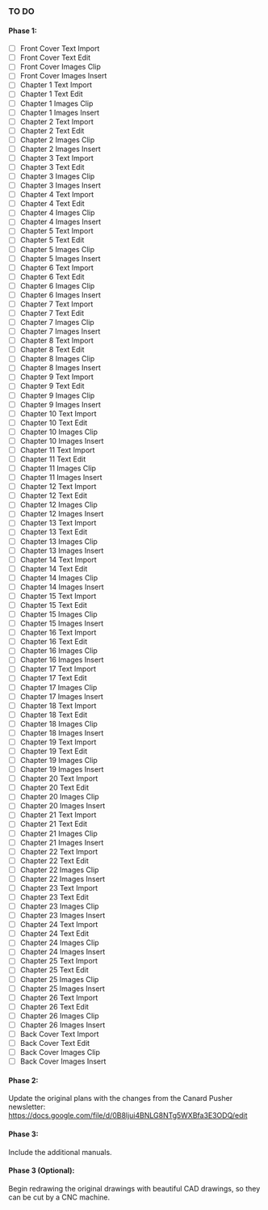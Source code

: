 ### TO DO

#### Phase 1:

- [ ] Front Cover Text Import
- [ ] Front Cover Text Edit
- [ ] Front Cover Images Clip
- [ ] Front Cover Images Insert
- [ ] Chapter 1 Text Import
- [ ] Chapter 1 Text Edit
- [ ] Chapter 1 Images Clip
- [ ] Chapter 1 Images Insert
- [ ] Chapter 2 Text Import
- [ ] Chapter 2 Text Edit
- [ ] Chapter 2 Images Clip
- [ ] Chapter 2 Images Insert
- [ ] Chapter 3 Text Import
- [ ] Chapter 3 Text Edit
- [ ] Chapter 3 Images Clip
- [ ] Chapter 3 Images Insert
- [ ] Chapter 4 Text Import
- [ ] Chapter 4 Text Edit
- [ ] Chapter 4 Images Clip
- [ ] Chapter 4 Images Insert
- [ ] Chapter 5 Text Import
- [ ] Chapter 5 Text Edit
- [ ] Chapter 5 Images Clip
- [ ] Chapter 5 Images Insert
- [ ] Chapter 6 Text Import
- [ ] Chapter 6 Text Edit
- [ ] Chapter 6 Images Clip
- [ ] Chapter 6 Images Insert
- [ ] Chapter 7 Text Import
- [ ] Chapter 7 Text Edit
- [ ] Chapter 7 Images Clip
- [ ] Chapter 7 Images Insert
- [ ] Chapter 8 Text Import
- [ ] Chapter 8 Text Edit
- [ ] Chapter 8 Images Clip
- [ ] Chapter 8 Images Insert
- [ ] Chapter 9 Text Import
- [ ] Chapter 9 Text Edit
- [ ] Chapter 9 Images Clip
- [ ] Chapter 9 Images Insert
- [ ] Chapter 10 Text Import
- [ ] Chapter 10 Text Edit
- [ ] Chapter 10 Images Clip
- [ ] Chapter 10 Images Insert
- [ ] Chapter 11 Text Import
- [ ] Chapter 11 Text Edit
- [ ] Chapter 11 Images Clip
- [ ] Chapter 11 Images Insert
- [ ] Chapter 12 Text Import
- [ ] Chapter 12 Text Edit
- [ ] Chapter 12 Images Clip
- [ ] Chapter 12 Images Insert
- [ ] Chapter 13 Text Import
- [ ] Chapter 13 Text Edit
- [ ] Chapter 13 Images Clip
- [ ] Chapter 13 Images Insert
- [ ] Chapter 14 Text Import
- [ ] Chapter 14 Text Edit
- [ ] Chapter 14 Images Clip
- [ ] Chapter 14 Images Insert
- [ ] Chapter 15 Text Import
- [ ] Chapter 15 Text Edit
- [ ] Chapter 15 Images Clip
- [ ] Chapter 15 Images Insert
- [ ] Chapter 16 Text Import
- [ ] Chapter 16 Text Edit
- [ ] Chapter 16 Images Clip
- [ ] Chapter 16 Images Insert
- [ ] Chapter 17 Text Import
- [ ] Chapter 17 Text Edit
- [ ] Chapter 17 Images Clip
- [ ] Chapter 17 Images Insert
- [ ] Chapter 18 Text Import
- [ ] Chapter 18 Text Edit
- [ ] Chapter 18 Images Clip
- [ ] Chapter 18 Images Insert
- [ ] Chapter 19 Text Import
- [ ] Chapter 19 Text Edit
- [ ] Chapter 19 Images Clip
- [ ] Chapter 19 Images Insert
- [ ] Chapter 20 Text Import
- [ ] Chapter 20 Text Edit
- [ ] Chapter 20 Images Clip
- [ ] Chapter 20 Images Insert
- [ ] Chapter 21 Text Import
- [ ] Chapter 21 Text Edit
- [ ] Chapter 21 Images Clip
- [ ] Chapter 21 Images Insert
- [ ] Chapter 22 Text Import
- [ ] Chapter 22 Text Edit
- [ ] Chapter 22 Images Clip
- [ ] Chapter 22 Images Insert
- [ ] Chapter 23 Text Import
- [ ] Chapter 23 Text Edit
- [ ] Chapter 23 Images Clip
- [ ] Chapter 23 Images Insert
- [ ] Chapter 24 Text Import
- [ ] Chapter 24 Text Edit
- [ ] Chapter 24 Images Clip
- [ ] Chapter 24 Images Insert
- [ ] Chapter 25 Text Import
- [ ] Chapter 25 Text Edit
- [ ] Chapter 25 Images Clip
- [ ] Chapter 25 Images Insert
- [ ] Chapter 26 Text Import
- [ ] Chapter 26 Text Edit
- [ ] Chapter 26 Images Clip
- [ ] Chapter 26 Images Insert
- [ ] Back Cover Text Import
- [ ] Back Cover Text Edit
- [ ] Back Cover Images Clip
- [ ] Back Cover Images Insert

#### Phase 2:

Update the original plans with the changes from the Canard Pusher newsletter: 
https://docs.google.com/file/d/0B8ljui4BNLG8NTg5WXBfa3E3ODQ/edit

#### Phase 3:

Include the additional manuals.

#### Phase 3 (Optional):

Begin redrawing the original drawings with beautiful CAD drawings, so they can be cut by a CNC machine.

